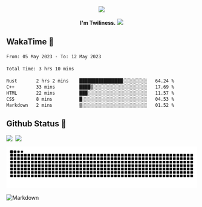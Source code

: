<div align="center">
<img src="https://images.weserv.nl/?url=avatars.githubusercontent.com/u/10475770?v=4&h=360&w=360&fit=cover&mask=circle&maxage=7d"/>
</div>

<div align="center">

**I'm Twiliness.** <a href="https://github.com/DarkHighness"><img src="https://media.giphy.com/media/hvRJCLFzcasrR4ia7z/giphy.gif" width="5%"></a>

</div>

## WakaTime 🧐

<!--START_SECTION:waka-->

```text
From: 05 May 2023 - To: 12 May 2023

Total Time: 3 hrs 10 mins

Rust       2 hrs 2 mins    ████████████████░░░░░░░░░   64.24 %
C++        33 mins         ████▒░░░░░░░░░░░░░░░░░░░░   17.69 %
HTML       22 mins         ███░░░░░░░░░░░░░░░░░░░░░░   11.57 %
CSS        8 mins          █░░░░░░░░░░░░░░░░░░░░░░░░   04.53 %
Markdown   2 mins          ▒░░░░░░░░░░░░░░░░░░░░░░░░   01.52 %
```

<!--END_SECTION:waka-->

## Github Status 🥰

<div style="display: flex; gap: 8px;">
<img src="https://github-readme-stats.vercel.app/api?username=DarkHighness&count_private=true&show_icons=true&hide_border=true"/>
<img src="https://github-readme-stats.vercel.app/api/top-langs/?username=DarkHighness&hide_border=true"/>
</div>

<!-- ![3D-Profile](https://raw.githubusercontent.com/DarkHighness/DarkHighness/master/profile-3d-contrib/profile-south-season-animate.svg) -->

![Snake-Profile](https://raw.githubusercontent.com/DarkHighness/DarkHighness/master/dist/github-snake.svg)

 ![Markdown](https://img.shields.io/badge/markdown%20💘-%23000000.svg?style=for-the-badge&logo=markdown&logoColor=white)


